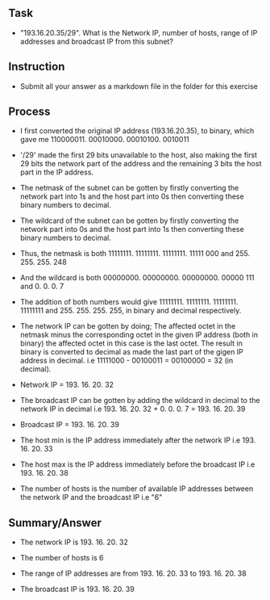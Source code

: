 ## Task 
- "193.16.20.35/29". What is the Network IP, number of hosts, range of IP addresses and broadcast IP from this subnet?


## Instruction 
- Submit all your answer as a markdown file in the folder for this exercise 


## Process 

- I first converted the original IP address (193.16.20.35), to binary, which gave me 110000011. 00010000. 00010100. 0010011 

-  '/29' made the first 29 bits unavailable to the host, also making the first 29 bits the network part of the address and the remaining 3 bits the host part in the IP address. 

-  The netmask of the subnet can be gotten by firstly converting the network part into 1s and the host part into 0s then converting these binary numbers to decimal. 

-  The wildcard of the subnet can be gotten by firstly converting the network part into 0s and the host part into 1s then converting these binary numbers to decimal. 

-  Thus, the netmask is both 11111111. 11111111. 11111111. 11111 000 and 255. 255. 255. 248 

-  And the wildcard is both 00000000. 00000000. 00000000. 00000 111 and 0. 0. 0. 7 

-  The addition of both numbers would give 11111111. 11111111. 11111111. 11111111 and 255. 255. 255. 255, in binary and decimal respectively. 

-  The network IP can be gotten by doing; The affected octet in the netmask minus the corresponding octet in the given IP address (both in binary) 
the affected octet in this case is the last octet. The result in binary is converted to decimal as made the last part of the gigen IP address in decimal. 
i.e 11111000 - 00100011 = 00100000 = 32 (in decimal). 

- Network IP = 193. 16. 20. 32

- The broadcast IP can be gotten by adding the wildcard in decimal to the network IP in decimal i.e 193. 16. 20. 32 + 0. 0. 0. 7 = 193. 16. 20. 39 

- Broadcast IP = 193. 16. 20. 39 


- The host min is the IP address immediately after the network IP i.e 193. 16. 20. 33 

- The host max is the IP address immediately before the broadcast IP i.e 193. 16. 20. 38 

- The number of hosts is the number of available IP addresses between the network IP and the broadcast IP i.e "6" 

## Summary/Answer 

- The network IP is 193. 16. 20. 32 

- The number of hosts is 6 

- The range of IP addresses are from 193. 16. 20. 33 to 193. 16. 20. 38 

- The broadcast IP is 193. 16. 20. 39  
